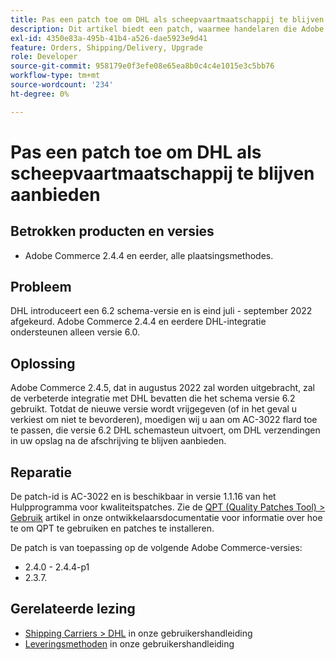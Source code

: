 ```yaml
---
title: Pas een patch toe om DHL als scheepvaartmaatschappij te blijven aanbieden
description: Dit artikel biedt een patch, waarmee handelaren die Adobe Commerce 2.4.4 en eerder gebruiken, DHL-scheepvaart kunnen blijven aanbieden nadat het DHL-schema 6.0 eind juli - september 2022 is vervangen.
exl-id: 4350e83a-495b-41b4-a526-dae5923e9d41
feature: Orders, Shipping/Delivery, Upgrade
role: Developer
source-git-commit: 958179e0f3efe08e65ea8b0c4c4e1015e3c5bb76
workflow-type: tm+mt
source-wordcount: '234'
ht-degree: 0%

---
```


# Pas een patch toe om DHL als scheepvaartmaatschappij te blijven aanbieden


## Betrokken producten en versies

* Adobe Commerce 2.4.4 en eerder, alle plaatsingsmethodes.

## Probleem

DHL introduceert een 6.2 schema-versie en is eind juli - september 2022 afgekeurd. Adobe Commerce 2.4.4 en eerdere DHL-integratie ondersteunen alleen versie 6.0.

## Oplossing

Adobe Commerce 2.4.5, dat in augustus 2022 zal worden uitgebracht, zal de verbeterde integratie met DHL bevatten die het schema versie 6.2 gebruikt. Totdat de nieuwe versie wordt vrijgegeven (of in het geval u verkiest om niet te bevorderen), moedigen wij u aan om AC-3022 flard toe te passen, die versie 6.2 DHL schemasteun uitvoert, om DHL verzendingen in uw opslag na de afschrijving te blijven aanbieden.

## Reparatie

De patch-id is AC-3022 en is beschikbaar in versie 1.1.16 van het Hulpprogramma voor kwaliteitspatches. Zie de [QPT (Quality Patches Tool) > Gebruik](https://devdocs.magento.com/quality-patches/usage.html) artikel in onze ontwikkelaarsdocumentatie voor informatie over hoe te om QPT te gebruiken en patches te installeren.

De patch is van toepassing op de volgende Adobe Commerce-versies:

* 2.4.0 - 2.4.4-p1
* 2.3.7.

## Gerelateerde lezing

* [Shipping Carriers > DHL](https://docs.magento.com/user-guide/shipping/dhl.html) in onze gebruikershandleiding
* [Leveringsmethoden](https://docs.magento.com/user-guide/configuration/sales/delivery-methods.html) in onze gebruikershandleiding
